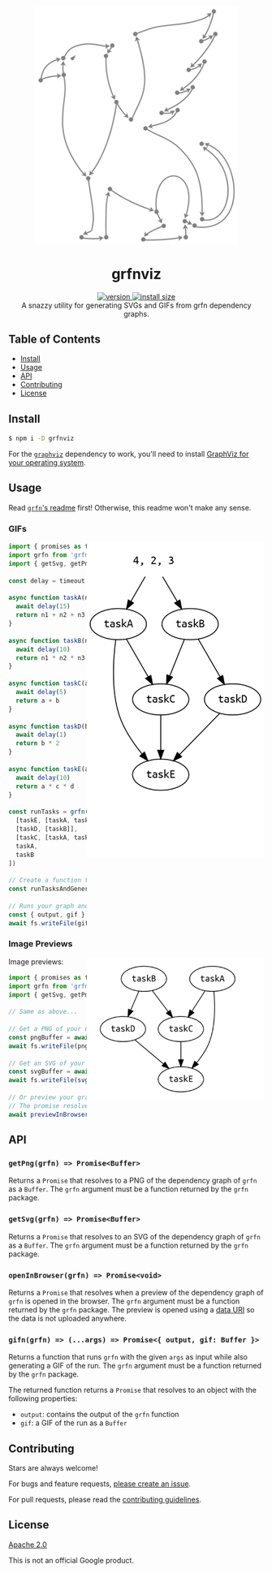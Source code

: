 <div align="center">
  <img src="../../grfn.svg" alt="grfnviz" width="400" />
</div>

<h1 align="center">grfnviz</h1>

<div align="center">
  <a href="https://npmjs.org/package/grfnviz">
    <img src="https://badgen.now.sh/npm/v/grfnviz" alt="version" />
  </a>
  <a href="https://packagephobia.now.sh/result?p=grfnviz">
    <img src="https://packagephobia.now.sh/badge?p=grfnviz" alt="install size" />
  </a>
</div>

<div align="center">
  A snazzy utility for generating SVGs and GIFs from grfn dependency graphs.
</div>

## Table of Contents

- [Install](#install)
- [Usage](#usage)
- [API](#api)
- [Contributing](#contributing)
- [License](#license)

## Install

```sh
$ npm i -D grfnviz
```

For the [`graphviz`](https://www.npmjs.com/package/graphviz) dependency to work, you'll need to install [GraphViz for your operating system](http://www.graphviz.org/download#executable-packages).

## Usage

Read [`grfn`'s readme](../..) first! Otherwise, this readme won't make any sense.

### GIFs

<img src="../../animation.gif" width="350" align="right">

```js
import { promises as fs } from 'fs'
import grfn from 'grfn'
import { getSvg, getPng, previewInBrowser, gifn } from 'grfnviz'

const delay = timeout => new Promise(resolve => setTimeout(resolve, timeout))

async function taskA(n1, n2, n3) {
  await delay(15)
  return n1 + n2 + n3
}

async function taskB(n1, n2, n3) {
  await delay(10)
  return n1 * n2 * n3
}

async function taskC(a, b) {
  await delay(5)
  return a + b
}

async function taskD(b) {
  await delay(1)
  return b * 2
}

async function taskE(a, c, d) {
  await delay(10)
  return a * c * d
}

const runTasks = grfn([
  [taskE, [taskA, taskC, taskD]],
  [taskD, [taskB]],
  [taskC, [taskA, taskB]],
  taskA,
  taskB
])

// Create a function that runs your graph AND generates a GIF
const runTasksAndGenerateGif = gifn(runTasks)

// Runs your graph and get the output and GIF of the run as a Buffer!
const { output, gif } = await runTasksAndGenerateGif(4, 2, 3)
await fs.writeFile(gif, 'myfancygraphrun.gif')
```

### Image Previews

<img src="../../preview.png" width="350" align="right">

Image previews:

```js
import { promises as fs } from 'fs'
import grfn from 'grfn'
import { getSvg, getPng, previewInBrowser, gifn } from 'grfnviz'

// Same as above...

// Get a PNG of your dependency graph as a Buffer
const pngBuffer = await getPng(runTasks)
await fs.writeFile(pngBuffer, 'myfancygraph.png')

// Get an SVG of your dependency graph as a Buffer
const svgBuffer = await getSvg(runTasks)
await fs.writeFile(svgBuffer, 'myfancygraph.svg')

// Or preview your graph in the browser!
// The promise resolves when the page has been opened
await previewInBrowser(runTasks)
```

## API

### `getPng(grfn) => Promise<Buffer>`

Returns a `Promise` that resolves to a PNG of the dependency graph of `grfn` as a `Buffer`. The `grfn` argument must be a function returned by the `grfn` package.

### `getSvg(grfn) => Promise<Buffer>`

Returns a `Promise` that resolves to an SVG of the dependency graph of `grfn` as a `Buffer`. The `grfn` argument must be a function returned by the `grfn` package.

### `openInBrowser(grfn) => Promise<void>`

Returns a `Promise` that resolves when a preview of the dependency graph of `grfn` is opened in the browser. The `grfn` argument must be a function returned by the `grfn` package. The preview is opened using a [data URI](https://developer.mozilla.org/en-US/docs/Web/HTTP/Basics_of_HTTP/Data_URIs) so the data is not uploaded anywhere.

### `gifn(grfn) => (...args) => Promise<{ output, gif: Buffer }>`

Returns a function that runs `grfn` with the given `args` as input while also generating a GIF of the run. The `grfn` argument must be a function returned by the `grfn` package.

The returned function returns a `Promise` that resolves to an object with the following properties:

- `output`: contains the output of the `grfn` function
- `gif`: a GIF of the run as a `Buffer`

## Contributing

Stars are always welcome!

For bugs and feature requests, [please create an issue](https://github.com/TomerAberbach/grfn/issues/new).

For pull requests, please read the [contributing guidelines](https://github.com/TomerAberbach/grfn/blob/main/contributing.md).

## License

[Apache 2.0](https://github.com/TomerAberbach/grfn/blob/main/license)

This is not an official Google product.

